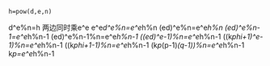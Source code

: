 ```
h=pow(d,e,n)

```

d^e%n=h
两边同时乘e^e
e^e*d^e%n=e^e*h%n
(ed)^e%n=e^e*h%n
(ed)^e%n-1=e^e*h%n-1
(ed)^e%n-1%n=e^e*h%n-1
((ed)^e-1)%n=e^e*h%n-1
((k*phi+1)^e-1)%n=e^e*h%n-1
((k*phi+1-1)%n=e^e*h%n-1
(k*p*(p-1)*(q-1))%n=e^e*h%n-1
k*p=e^e*h%n-1
